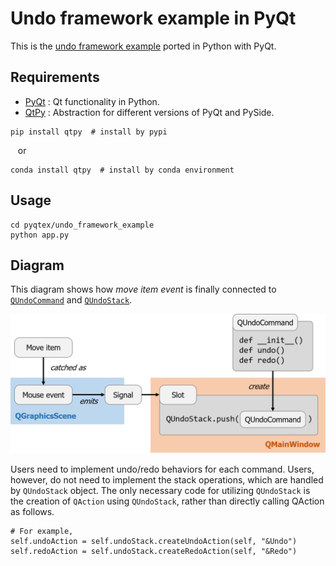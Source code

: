 # Undo framework example in PyQt
This is the [undo framework example](http://doc.qt.io/qt-5/qtwidgets-tools-undoframework-example.html)
ported in Python with PyQt.

## Requirements
- [PyQt](https://riverbankcomputing.com/software/pyqt/intro) : Qt functionality in Python.
- [QtPy](https://github.com/spyder-ide/qtpy) : Abstraction for different versions of PyQt and PySide.

```
pip install qtpy  # install by pypi
```

&nbsp;&nbsp;&nbsp;or

```
conda install qtpy  # install by conda environment
```

## Usage
```
cd pyqtex/undo_framework_example
python app.py
```

## Diagram
This diagram shows how *move item event* is finally connected to [`QUndoCommand`](http://doc.qt.io/qt-5/qundocommand.html)
and [`QUndoStack`](http://doc.qt.io/qt-5/qundostack.html).

<img src="event_to_undostack.png" alt="Diagram" width="600px"/>

Users need to implement undo/redo behaviors for each command.
Users, however, do not need to implement the stack operations,
which are handled by `QUndoStack` object.
The only necessary code for utilizing `QUndoStack` is the creation of `QAction`
using `QUndoStack`, rather than directly calling QAction as follows.

```
# For example,
self.undoAction = self.undoStack.createUndoAction(self, "&Undo")
self.redoAction = self.undoStack.createRedoAction(self, "&Redo")
```
